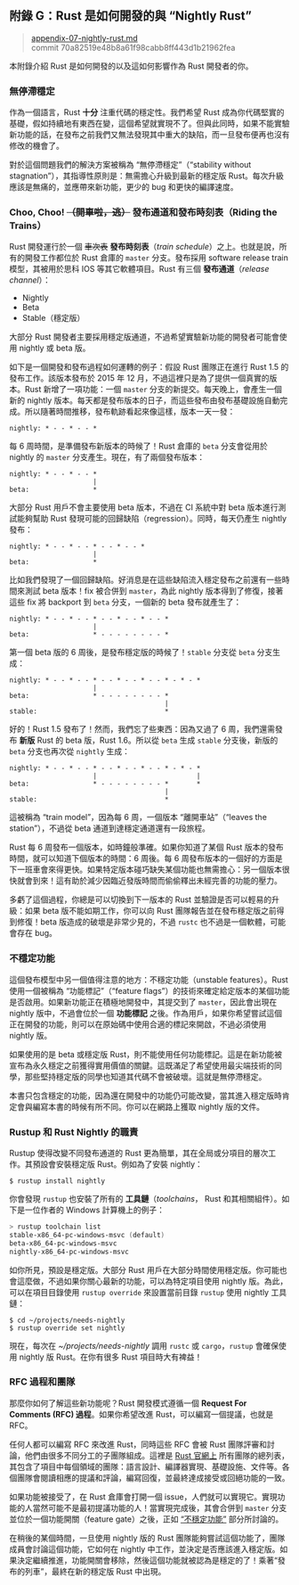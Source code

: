 ## 附錄 G：Rust 是如何開發的與 “Nightly Rust”

> [appendix-07-nightly-rust.md](https://github.com/rust-lang/book/blob/master/src/appendix-07-nightly-rust.md)
> <br />
> commit 70a82519e48b8a61f98cabb8ff443d1b21962fea

本附錄介紹 Rust 是如何開發的以及這如何影響作為 Rust 開發者的你。

### 無停滯穩定

作為一個語言，Rust **十分** 注重代碼的穩定性。我們希望 Rust 成為你代碼堅實的基礎，假如持續地有東西在變，這個希望就實現不了。但與此同時，如果不能實驗新功能的話，在發布之前我們又無法發現其中重大的缺陷，而一旦發布便再也沒有修改的機會了。

對於這個問題我們的解決方案被稱為 “無停滯穩定”（“stability without stagnation”），其指導性原則是：無需擔心升級到最新的穩定版 Rust。每次升級應該是無痛的，並應帶來新功能，更少的 bug 和更快的編譯速度。

### Choo, Choo! ~~（開車啦，逃）~~ 發布通道和發布時刻表（Riding the Trains）

Rust 開發運行於一個 ~~車次表~~ **發布時刻表**（*train schedule*）之上。也就是說，所有的開發工作都位於 Rust 倉庫的 `master` 分支。發布採用 software release train 模型，其被用於思科 IOS 等其它軟體項目。Rust 有三個 **發布通道**（*release channel*）：

* Nightly
* Beta
* Stable（穩定版）

大部分 Rust 開發者主要採用穩定版通道，不過希望實驗新功能的開發者可能會使用 nightly 或 beta 版。

如下是一個開發和發布過程如何運轉的例子：假設 Rust 團隊正在進行 Rust 1.5 的發布工作。該版本發布於 2015 年 12 月，不過這裡只是為了提供一個真實的版本。Rust 新增了一項功能：一個 `master` 分支的新提交。每天晚上，會產生一個新的 nightly 版本。每天都是發布版本的日子，而這些發布由發布基礎設施自動完成。所以隨著時間推移，發布軌跡看起來像這樣，版本一天一發：

```text
nightly: * - - * - - *
```

每 6 周時間，是準備發布新版本的時候了！Rust 倉庫的 `beta` 分支會從用於 nightly 的 `master` 分支產生。現在，有了兩個發布版本：

```text
nightly: * - - * - - *
                     |
beta:                *
```

大部分 Rust 用戶不會主要使用 beta 版本，不過在 CI 系統中對 beta 版本進行測試能夠幫助 Rust 發現可能的回歸缺陷（regression）。同時，每天仍產生 nightly 發布：

```text
nightly: * - - * - - * - - * - - *
                     |
beta:                *
```

比如我們發現了一個回歸缺陷。好消息是在這些缺陷流入穩定發布之前還有一些時間來測試 beta 版本！fix 被合併到 `master`，為此 nightly 版本得到了修復，接著這些 fix 將 backport 到 `beta` 分支，一個新的 beta 發布就產生了：

```text
nightly: * - - * - - * - - * - - * - - *
                     |
beta:                * - - - - - - - - *
```

第一個 beta 版的 6 周後，是發布穩定版的時候了！`stable` 分支從 `beta` 分支生成：

```text
nightly: * - - * - - * - - * - - * - - * - * - *
                     |
beta:                * - - - - - - - - *
                                       |
stable:                                *
```

好的！Rust 1.5 發布了！然而，我們忘了些東西：因為又過了 6 周，我們還需發布 **新版** Rust 的 beta 版，Rust 1.6。所以從 `beta` 生成 `stable` 分支後，新版的 `beta` 分支也再次從 `nightly` 生成：

```text
nightly: * - - * - - * - - * - - * - - * - * - *
                     |                         |
beta:                * - - - - - - - - *       *
                                       |
stable:                                *
```

這被稱為 “train model”，因為每 6 周，一個版本 “離開車站”（“leaves the station”），不過從 beta 通道到達穩定通道還有一段旅程。

Rust 每 6 周發布一個版本，如時鐘般準確。如果你知道了某個 Rust 版本的發布時間，就可以知道下個版本的時間：6 周後。每 6 周發布版本的一個好的方面是下一班車會來得更快。如果特定版本碰巧缺失某個功能也無需擔心：另一個版本很快就會到來！這有助於減少因臨近發版時間而偷偷釋出未經完善的功能的壓力。

多虧了這個過程，你總是可以切換到下一版本的 Rust 並驗證是否可以輕易的升級：如果 beta 版不能如期工作，你可以向 Rust 團隊報告並在發布穩定版之前得到修復！beta 版造成的破壞是非常少見的，不過 `rustc` 也不過是一個軟體，可能會存在 bug。

### 不穩定功能

這個發布模型中另一個值得注意的地方：不穩定功能（unstable features）。Rust 使用一個被稱為 “功能標記”（“feature flags”）的技術來確定給定版本的某個功能是否啟用。如果新功能正在積極地開發中，其提交到了 `master`，因此會出現在 nightly 版中，不過會位於一個 **功能標記** 之後。作為用戶，如果你希望嘗試這個正在開發的功能，則可以在原始碼中使用合適的標記來開啟，不過必須使用 nightly 版。

如果使用的是 beta 或穩定版 Rust，則不能使用任何功能標記。這是在新功能被宣布為永久穩定之前獲得實用價值的關鍵。這既滿足了希望使用最尖端技術的同學，那些堅持穩定版的同學也知道其代碼不會被破壞。這就是無停滯穩定。

本書只包含穩定的功能，因為還在開發中的功能仍可能改變，當其進入穩定版時肯定會與編寫本書的時候有所不同。你可以在網路上獲取 nightly 版的文件。

### Rustup 和 Rust Nightly 的職責

Rustup 使得改變不同發布通道的 Rust 更為簡單，其在全局或分項目的層次工作。其預設會安裝穩定版 Rust。例如為了安裝 nightly：

```text
$ rustup install nightly
```

你會發現 `rustup` 也安裝了所有的 **工具鏈**（*toolchains*， Rust 和其相關組件）。如下是一位作者的 Windows 計算機上的例子：

```powershell
> rustup toolchain list
stable-x86_64-pc-windows-msvc (default)
beta-x86_64-pc-windows-msvc
nightly-x86_64-pc-windows-msvc
```

如你所見，預設是穩定版。大部分 Rust 用戶在大部分時間使用穩定版。你可能也會這麼做，不過如果你關心最新的功能，可以為特定項目使用 nightly 版。為此，可以在項目目錄使用 `rustup override` 來設置當前目錄 `rustup` 使用 nightly 工具鏈：

```text
$ cd ~/projects/needs-nightly
$ rustup override set nightly
```

現在，每次在 *~/projects/needs-nightly* 調用 `rustc` 或 `cargo`，`rustup` 會確保使用 nightly 版 Rust。在你有很多 Rust 項目時大有裨益！

### RFC 過程和團隊

那麼你如何了解這些新功能呢？Rust 開發模式遵循一個 **Request For Comments (RFC) 過程**。如果你希望改進 Rust，可以編寫一個提議，也就是 RFC。

任何人都可以編寫 RFC 來改進 Rust，同時這些 RFC 會被 Rust 團隊評審和討論，他們由很多不同分工的子團隊組成。這裡是 [Rust 官網上](https://www.rust-lang.org/governance) 所有團隊的總列表，其包含了項目中每個領域的團隊：語言設計、編譯器實現、基礎設施、文件等。各個團隊會閱讀相應的提議和評論，編寫回復，並最終達成接受或回絕功能的一致。

如果功能被接受了，在 Rust 倉庫會打開一個 issue，人們就可以實現它。實現功能的人當然可能不是最初提議功能的人！當實現完成後，其會合併到 `master` 分支並位於一個功能開關（feature gate）之後，正如 [“不穩定功能”](#unstable-features) 部分所討論的。

在稍後的某個時間，一旦使用 nightly 版的 Rust 團隊能夠嘗試這個功能了，團隊成員會討論這個功能，它如何在 nightly 中工作，並決定是否應該進入穩定版。如果決定繼續推進，功能開關會移除，然後這個功能就被認為是穩定的了！乘著“發布的列車”，最終在新的穩定版 Rust 中出現。
